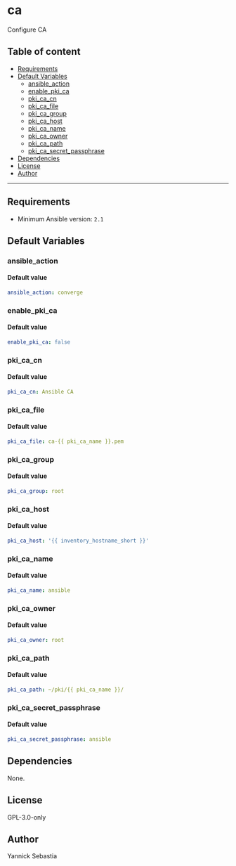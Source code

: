 # ca

Configure CA

## Table of content

- [Requirements](#requirements)
- [Default Variables](#default-variables)
  - [ansible_action](#ansible_action)
  - [enable_pki_ca](#enable_pki_ca)
  - [pki_ca_cn](#pki_ca_cn)
  - [pki_ca_file](#pki_ca_file)
  - [pki_ca_group](#pki_ca_group)
  - [pki_ca_host](#pki_ca_host)
  - [pki_ca_name](#pki_ca_name)
  - [pki_ca_owner](#pki_ca_owner)
  - [pki_ca_path](#pki_ca_path)
  - [pki_ca_secret_passphrase](#pki_ca_secret_passphrase)
- [Dependencies](#dependencies)
- [License](#license)
- [Author](#author)

---

## Requirements

- Minimum Ansible version: `2.1`

## Default Variables

### ansible_action

#### Default value

```YAML
ansible_action: converge
```

### enable_pki_ca

#### Default value

```YAML
enable_pki_ca: false
```

### pki_ca_cn

#### Default value

```YAML
pki_ca_cn: Ansible CA
```

### pki_ca_file

#### Default value

```YAML
pki_ca_file: ca-{{ pki_ca_name }}.pem
```

### pki_ca_group

#### Default value

```YAML
pki_ca_group: root
```

### pki_ca_host

#### Default value

```YAML
pki_ca_host: '{{ inventory_hostname_short }}'
```

### pki_ca_name

#### Default value

```YAML
pki_ca_name: ansible
```

### pki_ca_owner

#### Default value

```YAML
pki_ca_owner: root
```

### pki_ca_path

#### Default value

```YAML
pki_ca_path: ~/pki/{{ pki_ca_name }}/
```

### pki_ca_secret_passphrase

#### Default value

```YAML
pki_ca_secret_passphrase: ansible
```



## Dependencies

None.

## License

GPL-3.0-only

## Author

Yannick Sebastia
